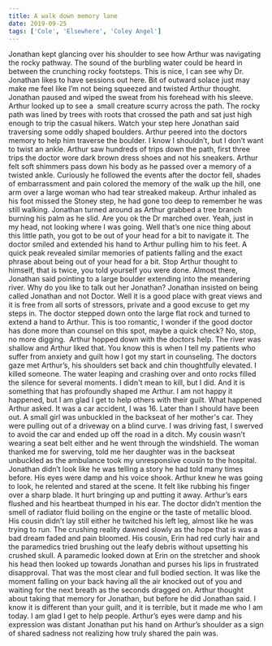 ```yaml
---
title: A walk down memory lane
date: 2019-09-25
tags: ['Cole', 'Elsewhere', 'Coley Angel']
---
```


Jonathan kept glancing over his shoulder to see how Arthur was navigating the rocky pathway. The sound of the burbling water could be heard in between the crunching rocky footsteps. This is nice, I can see why Dr. Jonathan likes to have sessions out here. Bit of outward solace just may make me feel like I’m not being squeezed and twisted Arthur thought. Jonathan paused and wiped the sweat from his forehead with his sleeve. Arthur looked up to see a  small creature scurry across the path. The rocky path was lined by trees with roots that crossed the path and sat just high enough to trip the casual hikers. Watch your step here Jonathan said traversing some oddly shaped boulders. Arthur peered into the doctors memory to help him traverse the boulder. I know I shouldn’t, but I don’t want to twist an ankle. Arthur saw hundreds of trips down the path, first three trips the doctor wore dark brown dress shoes and not his sneakers. Arthur felt soft shimmers pass down his body as he passed over a memory of a twisted ankle. Curiously he followed the events after the doctor fell, shades of embarrassment and pain colored the memory of the walk up the hill, one arm over a large woman who had tear streaked makeup. Arthur inhaled as his foot missed the Stoney step, he had gone too deep to remember he was still walking. Jonathan turned around as Arthur grabbed a tree branch  burning his palm as he slid. Are you ok the Dr marched over. Yeah, just in my head, not looking where I was going. Well that’s one nice thing about this little path, you got to be out of your head for a bit to navigate it. The doctor smiled and extended his hand to Arthur pulling him to his feet. A quick peak revealed similar memories of patients falling and the exact phrase about being out of your head for a bit. Stop Arthur thought to himself, that is twice, you told yourself you were done. Almost there, Jonathan said pointing to a large boulder extending into the meandering river. Why do you like to talk out her Jonathan? Jonathan insisted on being called Jonathan and not Doctor. Well it is a good place with great views and it is free from all sorts of stressors, private and a good excuse to get my steps in. The doctor stepped down onto the large flat rock and turned to extend a hand to Arthur. This is too romantic, I wonder if the good doctor has done more than counsel on this spot, maybe a quick check? No, stop, no more digging.  Arthur hopped down with the doctors help. The river was shallow and Arthur liked that. You know this is when I tell my patients who suffer from anxiety and guilt how I got my start in counseling. The doctors gaze met Arthur’s, his shoulders set back and chin thoughtfully elevated. I killed someone. The water leaping and crashing over and onto rocks filled the silence for several moments. I didn't mean to kill, but I did. And it is something that has profoundly shaped me Arthur. I am not happy it happened, but I am glad I get to help others with their guilt. What happened Arthur asked. It was a car accident, I was 16. Later than I should have been out. A small girl was unbuckled in the backseat of her mother's car. They were pulling out of a driveway on a blind curve. I was driving fast, I swerved to avoid the car and ended up off the road in a ditch. My cousin wasn’t wearing a seat belt either and he went through the windshield. The woman thanked me for swerving, told me her daughter was in the backseat unbuckled as the ambulance took my unresponsive cousin to the hospital. Jonathan didn’t look like he was telling a story he had told many times before. His eyes were damp and his voice shook. Arthur knew he was going to look, he relented and stared at the scene. It felt like rubbing his finger over a sharp blade. It hurt bringing up and putting it away. Arthur’s ears flushed and his heartbeat thumped in his ear. The doctor didn’t mention the smell of radiator fluid boiling on the engine or the taste of metallic blood. His cousin didn’t lay still either he twitched his left leg, almost like he was trying to run. The crushing reality dawned slowly as the hope that is was a bad dream faded and pain bloomed. His cousin, Erin had red curly hair and the paramedics tried brushing out the leafy debris without upsetting his crushed skull. A paramedic looked down at Erin on the stretcher and shook his head then looked up towards Jonathan and purses his lips in frustrated disapproval. That was the most clear and full bodied section. It was like the moment falling on your back having all the air knocked out of you and waiting for the next breath as the seconds dragged on. Arthur thought about taking that memory for Jonathan, but before he did Jonathan said. I know it is different than your guilt, and it is terrible, but it made me who I am today. I am glad I get to help people. Arthur’s eyes were damp and his expression was distant Jonathan put his hand on Arthur’s shoulder as a sign of shared sadness not realizing how truly shared the pain was.
